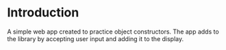 # Introduction

A simple web app created to practice object constructors. The app adds to the library by accepting user input and adding it to the display.